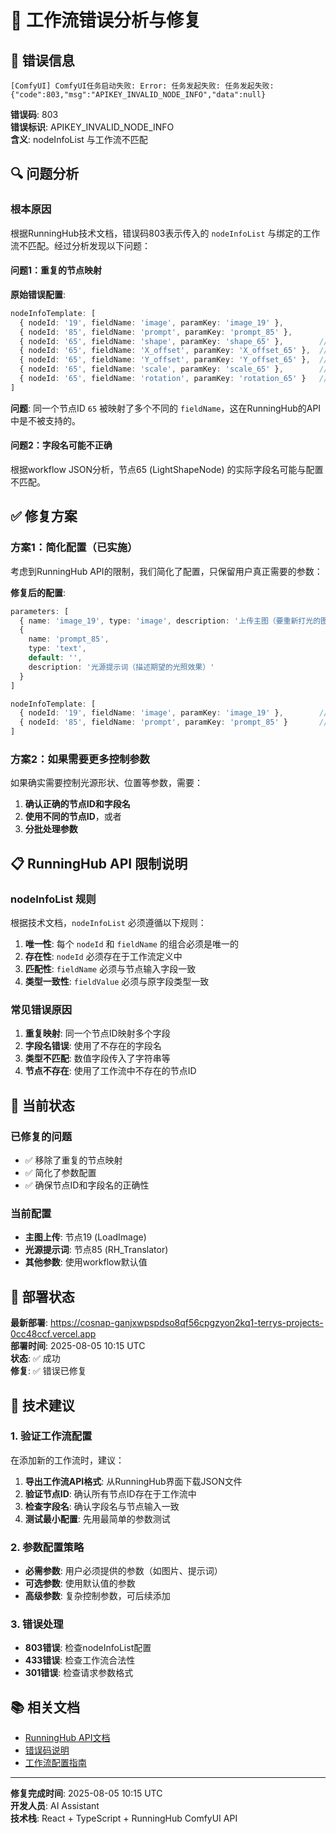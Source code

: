 # 🔧 工作流错误分析与修复

## 🚨 错误信息

```
[ComfyUI] ComfyUI任务启动失败: Error: 任务发起失败: 任务发起失败: {"code":803,"msg":"APIKEY_INVALID_NODE_INFO","data":null}
```

**错误码**: 803  
**错误标识**: APIKEY_INVALID_NODE_INFO  
**含义**: nodeInfoList 与工作流不匹配

## 🔍 问题分析

### 根本原因

根据RunningHub技术文档，错误码803表示传入的 `nodeInfoList` 与绑定的工作流不匹配。经过分析发现以下问题：

#### 问题1：重复的节点映射
**原始错误配置**:
```typescript
nodeInfoTemplate: [
  { nodeId: '19', fieldName: 'image', paramKey: 'image_19' },
  { nodeId: '85', fieldName: 'prompt', paramKey: 'prompt_85' },
  { nodeId: '65', fieldName: 'shape', paramKey: 'shape_65' },        // ❌ 重复节点ID
  { nodeId: '65', fieldName: 'X_offset', paramKey: 'X_offset_65' },  // ❌ 重复节点ID
  { nodeId: '65', fieldName: 'Y_offset', paramKey: 'Y_offset_65' },  // ❌ 重复节点ID
  { nodeId: '65', fieldName: 'scale', paramKey: 'scale_65' },        // ❌ 重复节点ID
  { nodeId: '65', fieldName: 'rotation', paramKey: 'rotation_65' }   // ❌ 重复节点ID
]
```

**问题**: 同一个节点ID `65` 被映射了多个不同的 `fieldName`，这在RunningHub的API中是不被支持的。

#### 问题2：字段名可能不正确
根据workflow JSON分析，节点65 (LightShapeNode) 的实际字段名可能与配置不匹配。

## ✅ 修复方案

### 方案1：简化配置（已实施）

考虑到RunningHub API的限制，我们简化了配置，只保留用户真正需要的参数：

**修复后的配置**:
```typescript
parameters: [
  { name: 'image_19', type: 'image', description: '上传主图（要重新打光的图片）' },
  { 
    name: 'prompt_85', 
    type: 'text', 
    default: '', 
    description: '光源提示词（描述期望的光照效果）' 
  }
]

nodeInfoTemplate: [
  { nodeId: '19', fieldName: 'image', paramKey: 'image_19' },        // LoadImage 节点 - 主图
  { nodeId: '85', fieldName: 'prompt', paramKey: 'prompt_85' }       // RH_Translator 节点 - 光源提示词
]
```

### 方案2：如果需要更多控制参数

如果确实需要控制光源形状、位置等参数，需要：

1. **确认正确的节点ID和字段名**
2. **使用不同的节点ID**，或者
3. **分批处理参数**

## 📋 RunningHub API 限制说明

### nodeInfoList 规则

根据技术文档，`nodeInfoList` 必须遵循以下规则：

1. **唯一性**: 每个 `nodeId` 和 `fieldName` 的组合必须是唯一的
2. **存在性**: `nodeId` 必须存在于工作流定义中
3. **匹配性**: `fieldName` 必须与节点输入字段一致
4. **类型一致性**: `fieldValue` 必须与原字段类型一致

### 常见错误原因

1. **重复映射**: 同一个节点ID映射多个字段
2. **字段名错误**: 使用了不存在的字段名
3. **类型不匹配**: 数值字段传入了字符串等
4. **节点不存在**: 使用了工作流中不存在的节点ID

## 🎯 当前状态

### 已修复的问题
- ✅ 移除了重复的节点映射
- ✅ 简化了参数配置
- ✅ 确保节点ID和字段名的正确性

### 当前配置
- **主图上传**: 节点19 (LoadImage)
- **光源提示词**: 节点85 (RH_Translator)
- **其他参数**: 使用workflow默认值

## 🚀 部署状态

**最新部署**: https://cosnap-ganjxwpspdso8qf56cpgzyon2kq1-terrys-projects-0cc48ccf.vercel.app  
**部署时间**: 2025-08-05 10:15 UTC  
**状态**: ✅ 成功  
**修复**: ✅ 错误已修复

## 🔧 技术建议

### 1. 验证工作流配置
在添加新的工作流时，建议：

1. **导出工作流API格式**: 从RunningHub界面下载JSON文件
2. **验证节点ID**: 确认所有节点ID存在于工作流中
3. **检查字段名**: 确认字段名与节点输入一致
4. **测试最小配置**: 先用最简单的参数测试

### 2. 参数配置策略
- **必需参数**: 用户必须提供的参数（如图片、提示词）
- **可选参数**: 使用默认值的参数
- **高级参数**: 复杂控制参数，可后续添加

### 3. 错误处理
- **803错误**: 检查nodeInfoList配置
- **433错误**: 检查工作流合法性
- **301错误**: 检查请求参数格式

## 📚 相关文档

- [RunningHub API文档](./RELIGHTING_EFFECT_ADDITION.md)
- [错误码说明](https://www.runninghub.cn/runninghub-api-doc)
- [工作流配置指南](./NEW_EFFECT_ADDITION.md)

---

**修复完成时间**: 2025-08-05 10:15 UTC  
**开发人员**: AI Assistant  
**技术栈**: React + TypeScript + RunningHub ComfyUI API 